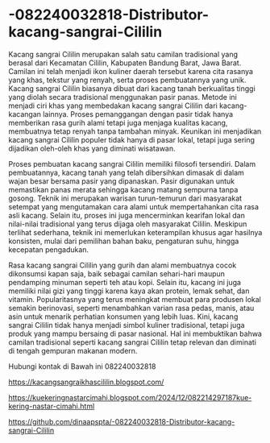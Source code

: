 # -082240032818-Distributor-kacang-sangrai-Cililin

Kacang sangrai Cililin merupakan salah satu camilan tradisional yang berasal dari Kecamatan Cililin, Kabupaten Bandung Barat, Jawa Barat. Camilan ini telah menjadi ikon kuliner daerah tersebut karena cita rasanya yang khas, tekstur yang renyah, serta proses pembuatannya yang unik. Kacang sangrai Cililin biasanya dibuat dari kacang tanah berkualitas tinggi yang diolah secara tradisional menggunakan pasir panas. Metode ini menjadi ciri khas yang membedakan kacang sangrai Cililin dari kacang-kacangan lainnya. Proses pemanggangan dengan pasir tidak hanya memberikan rasa gurih alami tetapi juga menjaga kualitas kacang, membuatnya tetap renyah tanpa tambahan minyak. Keunikan ini menjadikan kacang sangrai Cililin populer tidak hanya di pasar lokal, tetapi juga sering dijadikan oleh-oleh khas yang diminati wisatawan.

Proses pembuatan kacang sangrai Cililin memiliki filosofi tersendiri. Dalam pembuatannya, kacang tanah yang telah dibersihkan dimasak di dalam wajan besar bersama pasir yang dipanaskan. Pasir digunakan untuk memastikan panas merata sehingga kacang matang sempurna tanpa gosong. Teknik ini merupakan warisan turun-temurun dari masyarakat setempat yang mengutamakan cara alami untuk mempertahankan cita rasa asli kacang. Selain itu, proses ini juga mencerminkan kearifan lokal dan nilai-nilai tradisional yang terus dijaga oleh masyarakat Cililin. Meskipun terlihat sederhana, teknik ini memerlukan keterampilan khusus agar hasilnya konsisten, mulai dari pemilihan bahan baku, pengaturan suhu, hingga kecepatan pengadukan.

Rasa kacang sangrai Cililin yang gurih dan alami membuatnya cocok dikonsumsi kapan saja, baik sebagai camilan sehari-hari maupun pendamping minuman seperti teh atau kopi. Selain itu, kacang ini juga memiliki nilai gizi yang tinggi karena kaya akan protein, lemak sehat, dan vitamin. Popularitasnya yang terus meningkat membuat para produsen lokal semakin berinovasi, seperti menambahkan varian rasa pedas, manis, atau asin untuk menarik perhatian konsumen yang lebih luas. Kini, kacang sangrai Cililin tidak hanya menjadi simbol kuliner tradisional, tetapi juga produk yang mampu bersaing di pasar nasional. Hal ini membuktikan bahwa camilan tradisional seperti kacang sangrai Cililin tetap relevan dan diminati di tengah gempuran makanan modern.

Hubungi kontak di Bawah ini
082240032818


https://kacangsangraikhascililin.blogspot.com/

https://kuekeringnastarcimahi.blogspot.com/2024/12/082214297187kue-kering-nastar-cimahi.html

https://github.com/dinaapspta/-082240032818-Distributor-kacang-sangrai-Cililin

